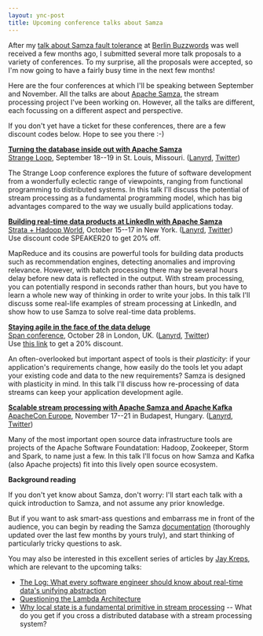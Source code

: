 ```yaml
---
layout: ync-post
title: Upcoming conference talks about Samza
---
```


After my [talk about Samza fault tolerance](https://www.youtube.com/watch?v=d63kSjxVsGA&index=11&list=PLq-odUc2x7i-Q5gQtkmba4ov37XRPjp6n)
at [Berlin Buzzwords](http://berlinbuzzwords.de/) was well received a few months ago,
I submitted several more talk proposals to a variety of conferences. To my surprise,
all the proposals were accepted, so I'm now going to have a fairly busy time in the
next few months!

Here are the four conferences at which I'll be speaking between September and November.
All the talks are about [Apache Samza](http://samza.incubator.apache.org/), the stream
processing project I've been working on. However, all the talks are different, each
focussing on a different aspect and perspective.

If you don't yet have a ticket for these conferences, there are a few discount codes
below. Hope to see you there :-)

[**Turning the database inside out with Apache Samza**](https://thestrangeloop.com/sessions/turning-the-database-inside-out-with-apache-samza)  
[Strange Loop](https://thestrangeloop.com/), September 18--19 in St. Louis, Missouri.
([Lanyrd](http://lanyrd.com/2014/strangeloop/), [Twitter](https://twitter.com/strangeloop_stl))

The Strange Loop conference explores the future of software development from a wonderfully
eclectic range of viewpoints, ranging from functional programming to distributed systems.
In this talk I'll discuss the potential of stream processing as a fundamental programming
model, which has big advantages compared to the way we usually build applications today.

[**Building real-time data products at LinkedIn with Apache Samza**](http://strataconf.com/stratany2014/public/schedule/detail/36045)  
[Strata + Hadoop World](http://strataconf.com/stratany2014), October 15--17 in New York.
([Lanyrd](http://lanyrd.com/2014/strata-new-york/), [Twitter](https://twitter.com/strataconf))  
Use discount code SPEAKER20 to get 20% off.

MapReduce and its cousins are powerful tools for building data products such as recommendation
engines, detecting anomalies and improving relevance. However, with batch processing there may
be several hours delay before new data is reflected in the output. With stream processing, you
can potentially respond in seconds rather than hours, but you have to learn a whole new way of
thinking in order to write your jobs. In this talk I'll discuss some real-life examples of
stream processing at LinkedIn, and show how to use Samza to solve real-time data problems.

[**Staying agile in the face of the data deluge**](http://london-2014.spanconf.io/martin-kleppmann/)  
[Span conference](http://spanconf.io), October 28 in London, UK.
([Lanyrd](http://lanyrd.com/2014/spanconf/), [Twitter](https://twitter.com/spanconf))  
Use <a href="https://ti.to/span/london-2014?discount_code=kleppmann">this link</a> to get a 20% discount.

An often-overlooked but important aspect of tools is their _plasticity_: if your
application's requirements change, how easily do the tools let you adapt your existing
code and data to the new requirements? Samza is designed with plasticity in mind. In
this talk I'll discuss how re-processing of data streams can keep your application
development agile.

[**Scalable stream processing with Apache Samza and Apache Kafka**](http://apacheconeu2014.sched.org/event/3633e195715f88c3357749d57b7b3b8c)  
[ApacheCon Europe](http://events.linuxfoundation.org/events/apachecon-europe), November 17--21 in Budapest, Hungary.
([Lanyrd](http://lanyrd.com/2014/apachecon-europe/), [Twitter](https://twitter.com/apachecon))

Many of the most important open source data infrastructure tools are projects of the
Apache Software Foundatation: Hadoop, Zookeeper, Storm and Spark, to name just a few.
In this talk I'll focus on how Samza and Kafka (also Apache projects) fit into this
lively open source ecosystem.

**Background reading**

If you don't yet know about Samza, don't worry: I'll start each talk with a quick
introduction to Samza, and not assume any prior knowledge.

But if you want to ask smart-ass questions and embarrass me in front of the audience, you
can begin by reading the Samza
[documentation](http://samza.incubator.apache.org/learn/documentation/latest/)
(thoroughly updated over the last few months by yours truly), and start thinking of
particularly tricky questions to ask.

You may also be interested in this excellent series of articles by
[Jay Kreps](https://twitter.com/jaykreps), which are relevant to the upcoming talks:

* [The Log: What every software engineer should know about real-time data's unifying abstraction](http://engineering.linkedin.com/distributed-systems/log-what-every-software-engineer-should-know-about-real-time-datas-unifying)
* [Questioning the Lambda Architecture](http://radar.oreilly.com/2014/07/questioning-the-lambda-architecture.html)
* [Why local state is a fundamental primitive in stream processing](http://radar.oreilly.com/2014/07/why-local-state-is-a-fundamental-primitive-in-stream-processing.html) -- What do you get if you cross a distributed database with a stream processing system?
